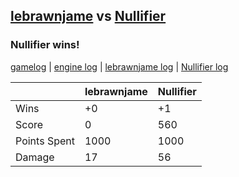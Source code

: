 ## [lebrawnjame](<../../lebrawnjame/README.md>) vs [Nullifier](<../../Nullifier/README.md>)
### Nullifier wins!

[gamelog](<gamelog.json>) | [engine log](<engine>) | [lebrawnjame log](<lebrawnjame>) | [Nullifier log](<Nullifier>)

|              | lebrawnjame | Nullifier |
| ------------ | ----------- | --------- |
| Wins         |          +0 |        +1 |
| Score        |           0 |       560 |
| Points Spent |        1000 |      1000 |
| Damage       |          17 |        56 |
